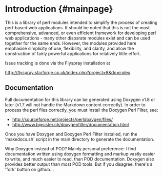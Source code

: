 Introduction                                                        {#mainpage}
============

This is a library of perl modules intended to simplify the process of creating
perl-based web applications. It should be noted that this is not the most
comprehensive, advanced, or even efficient framework for developing perl web
applications - many other disparate modules exist and can be used together for
the same ends. However, the modules provided here emphasise simplicity of use,
flexibility, and clarity, and allow the construction of fairly powerful
applications for relatively little effort.

Issue tracking is done via the Flyspray installation at

<http://flyspray.starforge.co.uk/index.php?project=8&do=index>

Documentation
-------------

Full documentation for this library can be generated using Doxygen v1.8 or
later (v1.7 will not handle the Markdown content correctly). In order to
process the perl files correctly, you must install the Doxygen Perl Filter,
see:

* <http://sourceforge.net/projects/perldoxygen/files/>
* <http://www.bigsister.ch/doxygenfilter/documentation.html>

Once you have Doxygen and Doxygen Perl Filter installed, run the 'makedocs.sh'
script in the main directory to generate the documentation.

Why Doxygen instead of POD? Mainly personal preference: I find documentation
written using doxygen formatting and markup vastly easier to write, and much
easier to read, than POD documentation. Doxygen also provides better output
than most POD tools. But if you disagree, there's a 'fork' button on github...
